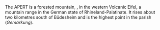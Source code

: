 The APERT is a forested mountain, , in the western Volcanic Eifel, a mountain range in the German state of Rhineland-Palatinate. It rises about two kilometres south of Büdesheim and is the highest point in the parish (_Gemarkung_).
